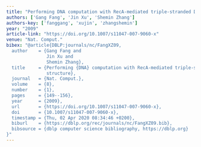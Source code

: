 ```yaml
---
title: "Performing DNA computation with RecA-mediated triple-stranded DNA structure"
authors: ['Gang Fang', 'Jin Xu', 'Shemin Zhang']
authors-key: ['fanggang', 'xujin', 'zhangshemin']
year: "2009"
article-link: "https://doi.org/10.1007/s11047-007-9060-x"
venue: "Nat. Comput."
bibex: "@article{DBLP:journals/nc/FangXZ09,
  author    = {Gang Fang and
               Jin Xu and
               Shemin Zhang},
  title     = {Performing {DNA} computation with RecA-mediated triple-stranded {DNA}
               structure},
  journal   = {Nat. Comput.},
  volume    = {8},
  number    = {1},
  pages     = {149--156},
  year      = {2009},
  url       = {https://doi.org/10.1007/s11047-007-9060-x},
  doi       = {10.1007/s11047-007-9060-x},
  timestamp = {Thu, 02 Apr 2020 08:34:46 +0200},
  biburl    = {https://dblp.org/rec/journals/nc/FangXZ09.bib},
  bibsource = {dblp computer science bibliography, https://dblp.org}
}"
---
```

